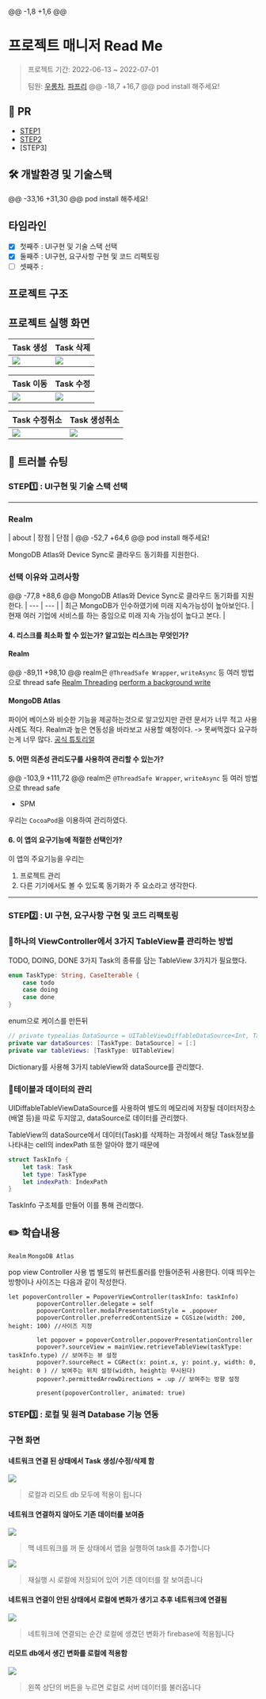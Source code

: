 @@ -1,8 +1,6 @@

# 프로젝트 매니저 Read Me



> 프로젝트 기간: 2022-06-13 ~ 2022-07-01
> 
> 팀원: [우롱차](https://github.com/dnwhd0112), [파프리](https://github.com/papriOS) 
@@ -18,7 +16,7 @@ pod install 해주세요!

## 👀 PR
- [STEP1](https://github.com/yagom-academy/ios-project-manager/pull/121)
- [STEP2](https://github.com/yagom-academy/ios-project-manager/pull/143)
- [STEP3]

## 🛠 개발환경 및 기술스택
@@ -33,16 +31,30 @@ pod install 해주세요!

## 타임라인
- [x] 첫째주 : UI구현 및 기술 스택 선택
- [x] 둘째주 : UI구현, 요구사항 구현 및 코드 리펙토링
- [ ] 셋째주 : 

## 프로젝트 구조


## 프로젝트 실행 화면

|Task 생성|Task 삭제|
|------|---|
|![](https://i.imgur.com/GipSEzp.gif)|![](https://i.imgur.com/psPimMt.gif)|

|Task 이동|Task 수정|
|------|---|
|![](https://i.imgur.com/Jn8nJwl.gif)|![](https://i.imgur.com/1JsHxE8.gif)

|Task 수정취소|Task 생성취소|
|---|---|
|![](https://i.imgur.com/J8oQr2E.gif)|![](https://i.imgur.com/Ik7C79d.gif)|


## 🚀 트러블 슈팅
### STEP1️⃣ : UI구현 및 기술 스택 선택
---

### Realm 
| about | 장점 | 단점 |
@@ -52,7 +64,6 @@ pod install 해주세요!

MongoDB Atlas와 Device Sync로 클라우드 동기화를 지원한다.



### 선택 이유와 고려사항

@@ -77,8 +88,6 @@ MongoDB Atlas와 Device Sync로 클라우드 동기화를 지원한다.
| --- | --- |
| 최근 MongoDB가 인수하였기에 미래 지속가능성이 높아보인다. | 현재 여러 기업에 서비스를 하는 중임으로 미래 지속 가능성이 높다고 본다. |



#### 4. 리스크를 최소화 할 수 있는가? 알고있는 리스크는 무엇인가?

#### Realm
@@ -89,11 +98,10 @@ realm은 `@ThreadSafe Wrapper`, `writeAsync` 등 여러 방법으로 thread safe
[Realm Threading](https://www.mongodb.com/docs/realm/sdk/swift/advanced-guides/threading/)
[perform a background write](https://www.mongodb.com/docs/realm/sdk/swift/examples/read-and-write-data/#std-label-ios-async-write)



#### MongoDB Atlas

파이어 베이스와 비슷한 기능을 제공하는것으로 알고있지만 관련 문서가 너무 적고 사용사례도 적다. Realm과 높은 연동성을 바라보고 사용할 예정이다. -> 못써먹겠다 요구하는게 너무 많다.
[공식 튜토리얼](https://www.mongodb.com/docs/realm/tutorial/ios-swift/)

#### 5. 어떤 의존성 관리도구를 사용하여 관리할 수 있는가?
@@ -103,9 +111,72 @@ realm은 `@ThreadSafe Wrapper`, `writeAsync` 등 여러 방법으로 thread safe
- SPM

우리는 `CocoaPod`을 이용하여 관리하였다. 
    
#### 6. 이 앱의 요구기능에 적절한 선택인가?
이 앱의 주요기능을 우리는
1. 프로젝트 관리
2. 다른 기기에서도 볼 수 있도록 동기화가 주 요소라고 생각한다.

---
### STEP2️⃣ : UI 구현, 요구사항 구현 및 코드 리팩토링



### 🚀하나의 ViewController에서 3가지 TableView를 관리하는 방법

TODO, DOING, DONE 3가지 Task의 종류를 담는 TableView 3가지가 필요했다.
```swift
enum TaskType: String, CaseIterable {
    case todo
    case doing
    case done
}
```
enum으로 케이스를 만든뒤

```swift
// private typealias DataSource = UITableViewDiffableDataSource<Int, Task>
private var dataSources: [TaskType: DataSource] = [:]
private var tableViews: [TaskType: UITableView]
```
Dictionary를 사용해 3가지 tableView와 dataSource를 관리했다.



### 🚀테이블과 데이터의 관리

UIDiffableTableViewDataSource를 사용하여 별도의 메모리에 저장될 데이터저장소(배열 등)을 따로 두지않고, dataSource로 데이터를 관리했다.

TableView의 dataSource에서 데이터(Task)를 삭제하는 과정에서 
해당 Task정보를 나타내는 cell의 indexPath 또한 알아야 했기 때문에
```swift
struct TaskInfo {
    let task: Task
    let type: TaskType
    let indexPath: IndexPath
}
```
TaskInfo 구조체를 만들어 이를 통해 관리했다.


## ✏️ 학습내용
`Realm`
`MongoDB Atlas`

pop view Controller 사용 법
별도의 뷰컨트롤러를 만들어준뒤 사용한다. 이때 띄우는 방향이나 사이즈는 다음과 같이 작성한다.

```swift=
let popoverController = PopoverViewController(taskInfo: taskInfo)
        popoverController.delegate = self
        popoverController.modalPresentationStyle = .popover 
        popoverController.preferredContentSize = CGSize(width: 200, height: 100) //사이즈 지정
        
        let popover = popoverController.popoverPresentationController
        popover?.sourceView = mainView.retrieveTableView(taskType: taskInfo.type) // 보여주는 뷰 설정
        popover?.sourceRect = CGRect(x: point.x, y: point.y, width: 0, height: 0 ) // 보여주는 위치 설정(width, height는 무시된다)
        popover?.permittedArrowDirections = .up // 보여주는 방향 설정
        
        present(popoverController, animated: true)
```

### STEP3️⃣ : 로컬 및 원격 Database 기능 연동

### 구현 화면

#### 네트워크 연결 된 상태에서 Task 생성/수정/삭제 함
![](https://i.imgur.com/tmbOhLo.gif)
> 로컬과 리모트 db 모두에 적용이 됩니다

#### 네트워크 연결하지 않아도 기존 데이터를 보여줌
![](https://i.imgur.com/ZgD5F0U.gif)
> 맥 네트워크를 꺼 둔 상태에서 앱을 실행하여 task를 추가합니다

![](https://i.imgur.com/OLGTct7.gif)
> 재실행 시 로컬에 저장되어 있어 기존 데이터를 잘 보여줍니다

#### 네트워크 연결이 안된 상태에서 로컬에 변화가 생기고 추후 네트워크에 연결됨

![](https://i.imgur.com/bCrOHcr.gif)
> 네트워크에 연결되는 순간 로컬에 생겼던 변화가 firebase에 적용됩니다

#### 리모트 db에서 생긴 변화를 로컬에 적용함
![](https://i.imgur.com/j61LZne.gif)
> 왼쪽 상단의 버튼을 누르면 로컬로 서버 데이터를 불러옵니다
